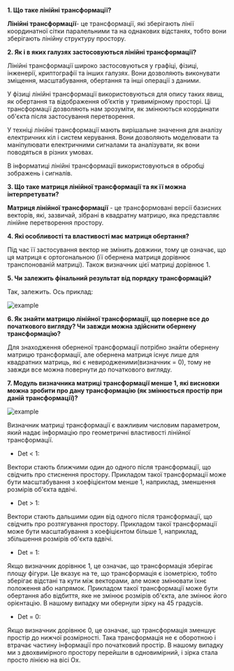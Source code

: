 **1. Що таке лінійні трансформації?**

**Лінійні трансформації**- це трансформації, які зберігають лінії координатної сітки паралельними та на однакових відстанях, тобто вони зберігають лінійну структуру простору.

**2. Як і в яких галузях застосовуються лінійні трансформації?**

Лінійні трансформації широко застосовуються у графіці, фізиці, інженерії, криптографії та інших галузях. Вони дозволяють виконувати зміщення, масштабування, обертання та інші операції з даними.

У фізиці лінійні трансформації використовуються для опису таких явищ, як обертання та відображення об’єктів у тривимірному просторі. Ці трансформації дозволяють нам зрозуміти, як змінюються координати об'єкта після застосування перетворення.

У техніці лінійні трансформації мають вирішальне значення для аналізу електричних кіл і систем керування. Вони дозволяють моделювати та маніпулювати електричними сигналами та аналізувати, як вони поводяться в різних умовах.

В інформатиці лінійні трансформації використовуються в обробці зображень і сигналів.

**3. Що таке матриця лінійної трансформації та як її можна інтерпретувати?**

**Матриця лінійної трансформації** - це трансформовані версії базисних векторів, які, зазвичай, зібрані в квадратну матрицю, яка представляє лінійне перетворення простору.

**4. Які особливості та властивості має матриця обертання?**

Під час її застосування вектор не змінить довжини, тому це означає, що ця матриця є ортогональною (її обернена матриця дорівнює транспонованій матриці). Також визначник цієї матриці дорівнює 1.

**5. Чи залежить фінальний результат від порядку трансформацій?**

Так, залежить. Ось приклад:

![example]('https://github.com/vloziak/Lab1/blob/main/%D0%97%D0%BD%D1%96%D0%BC%D0%BE%D0%BA%20%D0%B5%D0%BA%D1%80%D0%B0%D0%BD%D0%B0%20(120).png?raw=true')

**6. Як знайти матрицю лінійної трансформації, що поверне все до початкового вигляду? Чи завжди можна здійснити обернену трансформацію?**

Для знаходження оберненої трансформації потрібно знайти обернену матрицю трансформації, але обернена матриця існує лише для квадратних матриць, які є невиродженими(визначник = 0), тому не завжди все можна повернути до початкового вигляду.

**7. Модуль визначника матриці трансформації менше 1, які висновки можна зробити про дану трансформацію (як змінюється простір при даній трансформації)?**

![example]('https://github.com/vloziak/Lab1/blob/main/%D0%97%D0%BD%D1%96%D0%BC%D0%BE%D0%BA%20%D0%B5%D0%BA%D1%80%D0%B0%D0%BD%D0%B0%20(121).png?raw=true')

Визначник матриці трансформації є важливим числовим параметром, який надає інформацію про геометричні властивості лінійної трансформації.

- Det < 1:

Вектори стають ближчими один до одного після трансформації, що свідчить про стиснення простору. Прикладом такої трансформації може бути масштабування з коефіцієнтом менше 1, наприклад, зменшення розмірів об'єкта вдвічі. 

- Det > 1:

Вектори стають дальшими один від одного після трансформації, що свідчить про розтягування простору. Прикладом такої трансформації може бути масштабування з коефіцієнтом більше 1, наприклад, збільшення розмірів об'єкта вдвічі.

- Det = 1:

Якщо визначник дорівнює 1, це означає, що трансформація зберігає площу фігури. Це вказує на те, що трансформація є ізометрією, тобто зберігає відстані та кути між векторами, але може змінювати їхнє положення або напрямок. Прикладом такої трансформації може бути обертання або відбиття, яке не змінює розмірів об'єкта, але змінює його орієнтацію. В нашому випадку ми обернули зірку на 45 градусів.

- Det = 0:

Якщо визначник дорівнює 0, це означає, що трансформація зменшує простір до нижчої розмірності. Така трансформація не є оборотною і втрачає частину інформації про початковий простір. В нашому випадку ми з двохвимірного простору перейшли в одновимірний, і зірка стала просто лінією на вісі Ox.
